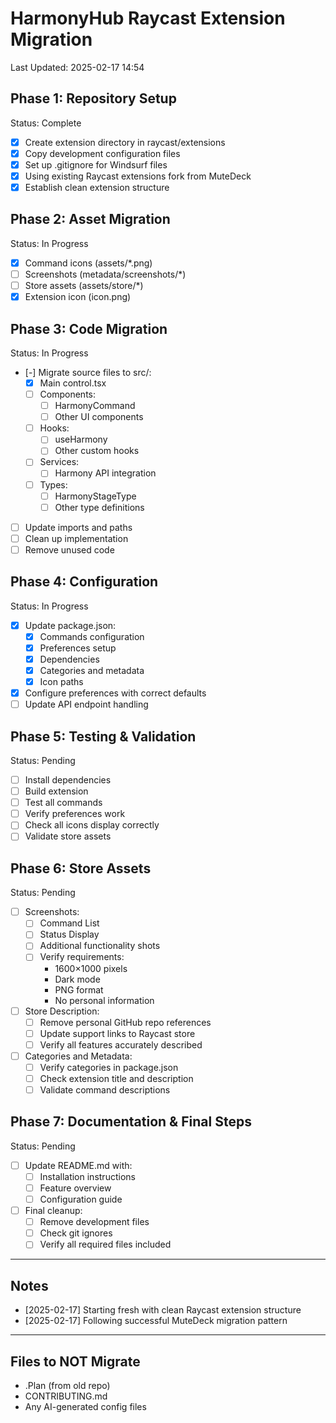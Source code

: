 # HarmonyHub Raycast Extension Migration

Last Updated: 2025-02-17 14:54

## Phase 1: Repository Setup

Status: Complete

- [x] Create extension directory in raycast/extensions
- [x] Copy development configuration files
- [x] Set up .gitignore for Windsurf files
- [x] Using existing Raycast extensions fork from MuteDeck
- [x] Establish clean extension structure

## Phase 2: Asset Migration

Status: In Progress

- [x] Command icons (assets/*.png)
- [ ] Screenshots (metadata/screenshots/*)
- [ ] Store assets (assets/store/*)
- [x] Extension icon (icon.png)

## Phase 3: Code Migration

Status: In Progress

- [-] Migrate source files to src/:
  - [x] Main control.tsx
  - [ ] Components:
    - [ ] HarmonyCommand
    - [ ] Other UI components
  - [ ] Hooks:
    - [ ] useHarmony
    - [ ] Other custom hooks
  - [ ] Services:
    - [ ] Harmony API integration
  - [ ] Types:
    - [ ] HarmonyStageType
    - [ ] Other type definitions
- [ ] Update imports and paths
- [ ] Clean up implementation
- [ ] Remove unused code

## Phase 4: Configuration

Status: In Progress

- [x] Update package.json:
  - [x] Commands configuration
  - [x] Preferences setup
  - [x] Dependencies
  - [x] Categories and metadata
  - [x] Icon paths
- [x] Configure preferences with correct defaults
- [ ] Update API endpoint handling

## Phase 5: Testing & Validation

Status: Pending

- [ ] Install dependencies
- [ ] Build extension
- [ ] Test all commands
- [ ] Verify preferences work
- [ ] Check all icons display correctly
- [ ] Validate store assets

## Phase 6: Store Assets

Status: Pending

- [ ] Screenshots:
  - [ ] Command List
  - [ ] Status Display
  - [ ] Additional functionality shots
  - [ ] Verify requirements:
    - 1600×1000 pixels
    - Dark mode
    - PNG format
    - No personal information
- [ ] Store Description:
  - [ ] Remove personal GitHub repo references
  - [ ] Update support links to Raycast store
  - [ ] Verify all features accurately described
- [ ] Categories and Metadata:
  - [ ] Verify categories in package.json
  - [ ] Check extension title and description
  - [ ] Validate command descriptions

## Phase 7: Documentation & Final Steps

Status: Pending

- [ ] Update README.md with:
  - [ ] Installation instructions
  - [ ] Feature overview
  - [ ] Configuration guide
- [ ] Final cleanup:
  - [ ] Remove development files
  - [ ] Check git ignores
  - [ ] Verify all required files included

---
## Notes
- [2025-02-17] Starting fresh with clean Raycast extension structure
- [2025-02-17] Following successful MuteDeck migration pattern

---
## Files to NOT Migrate

- .Plan (from old repo)
- CONTRIBUTING.md
- Any AI-generated config files
